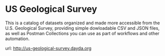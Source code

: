# US Geological Survey

This is a catalog of datasets organized and made more accessible from the U.S. Geological Survey, providing simple dowloadable CSV and JSON files, as well as Postman Collections you can use as part of workflows and other automation.

url: http://us-geological-survey.dayda.org

